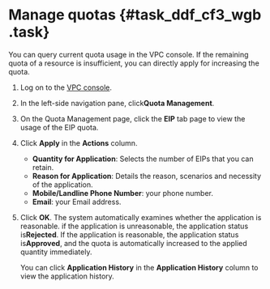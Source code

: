 # Manage quotas {#task_ddf_cf3_wgb .task}

You can query current quota usage in the VPC console. If the remaining quota of a resource is insufficient, you can directly apply for increasing the quota.

1.  Log on to the [VPC console](https://partners-intl.console.aliyun.com/#/vpc). 
2.  In the left-side navigation pane, click**Quota Management**. 
3.  On the Quota Management page, click the **EIP** tab page to view the usage of the EIP quota. 
4.  Click **Apply** in the **Actions** column. 

    -   **Quantity for Application**: Selects the number of EIPs that you can retain.
    -   **Reason for Application**: Details the reason, scenarios and necessity of the application.
    -   **Mobile/Landline Phone Number**: your phone number.
    -   **Email**: your Email address.
5.  Click **OK**. The system automatically examines whether the application is reasonable. if the application is unreasonable, the application status is**Rejected**. If the application is reasonable, the application status is**Approved**, and the quota is automatically increased to the applied quantity immediately.

    You can click **Application History** in the **Application History** column to view the application history.


